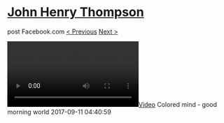 # [John Henry Thompson](../README.md)
post Facebook.com
[< Previous](2017-09-11-2.md) [Next >](2017-09-11-4.md)

[![](../media/2017-09-11/Colored-mind-good-morning-world.mp4)](../README.md)
Colored mind - good morning world
2017-09-11 04:40:59